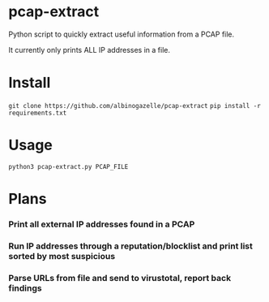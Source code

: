 # pcap-extract
Python script to quickly extract useful information from a PCAP file.

It currently only prints ALL IP addresses in a file.

# Install
`git clone https://github.com/albinogazelle/pcap-extract`
`pip install -r requirements.txt`

# Usage
`python3 pcap-extract.py PCAP_FILE`

# Plans

### Print all external IP addresses found in a PCAP

### Run IP addresses through a reputation/blocklist and print list sorted by most suspicious

### Parse URLs from file and send to virustotal, report back findings